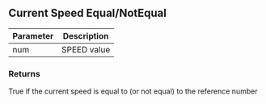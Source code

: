 
## Current Speed Equal/NotEqual


| Parameter | Description |
| --- | --- |
| num | SPEED value |


### Returns

True if the current speed is equal to (or not equal) to the reference number



